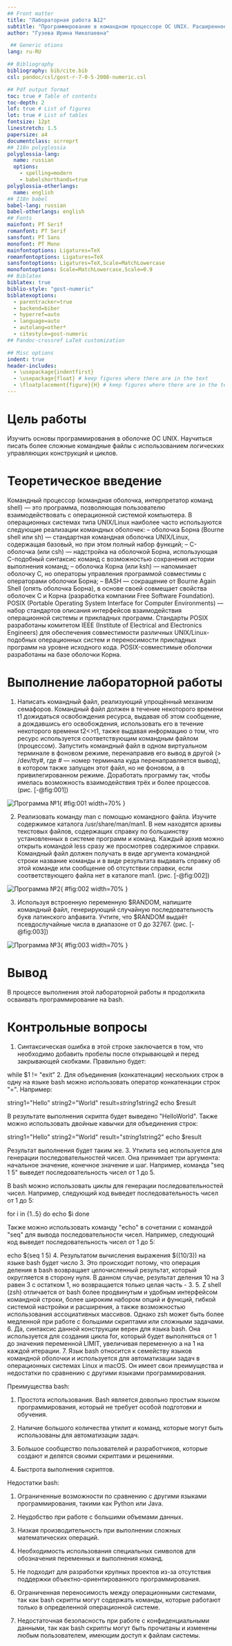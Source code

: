 ```yaml
---
## Front matter
title: "Лабораторная работа №12"
subtitle: "Программирование в командном процессоре ОС UNIX. Расширенное программирование"
author: "Гузева Ирина Николаевна"

 ## Generic otions
lang: ru-RU

## Bibliography
bibliography: bib/cite.bib
csl: pandoc/csl/gost-r-7-0-5-2008-numeric.csl

## Pdf output format
toc: true # Table of contents
toc-depth: 2
lof: true # List of figures
lot: true # List of tables
fontsize: 12pt
linestretch: 1.5
papersize: a4
documentclass: scrreprt
## I18n polyglossia
polyglossia-lang:
  name: russian
  options:
	- spelling=modern
	- babelshorthands=true
polyglossia-otherlangs:
  name: english
## I18n babel
babel-lang: russian
babel-otherlangs: english
## Fonts
mainfont: PT Serif
romanfont: PT Serif
sansfont: PT Sans
monofont: PT Mono
mainfontoptions: Ligatures=TeX
romanfontoptions: Ligatures=TeX
sansfontoptions: Ligatures=TeX,Scale=MatchLowercase
monofontoptions: Scale=MatchLowercase,Scale=0.9
## Biblatex
biblatex: true
biblio-style: "gost-numeric"
biblatexoptions:
  - parentracker=true
  - backend=biber
  - hyperref=auto
  - language=auto
  - autolang=other*
  - citestyle=gost-numeric
## Pandoc-crossref LaTeX customization

## Misc options
indent: true
header-includes:
  - \usepackage{indentfirst}
  - \usepackage{float} # keep figures where there are in the text
  - \floatplacement{figure}{H} # keep figures where there are in the text
---
```


# Цель работы

Изучить основы программирования в оболочке ОС UNIX. Научиться писать более сложные командные файлы с использованием логических управляющих конструкций и циклов.

# Теоретическое введение

Командный процессор (командная оболочка, интерпретатор команд shell) — это программа, позволяющая пользователю взаимодействовать с операционной системой компьютера. В операционных системах типа UNIX/Linux наиболее часто используются следующие реализации командных оболочек: – оболочка Борна (Bourne shell или sh) — стандартная командная оболочка UNIX/Linux, содержащая базовый, но при этом полный набор функций; – С-оболочка (или csh) — надстройка на оболочкой Борна, использующая С-подобный синтаксис команд с возможностью сохранения истории выполнения команд; – оболочка Корна (или ksh) — напоминает оболочку С, но операторы управления программой совместимы с операторами оболочки Борна; – BASH — сокращение от Bourne Again Shell (опять оболочка Борна), в основе своей совмещает свойства оболочек С и Корна (разработка компании Free Software Foundation). POSIX (Portable Operating System Interface for Computer Environments) — набор стандартов описания интерфейсов взаимодействия операционной системы и прикладных программ. Стандарты POSIX разработаны комитетом IEEE (Institute of Electrical and Electronics Engineers) для обеспечения совместимости различных UNIX/Linux-подобных операционных систем и переносимости прикладных программ на уровне исходного кода. POSIX-совместимые оболочки разработаны на базе оболочки Корна.


# Выполнение лабораторной работы

1) Написать командный файл, реализующий упрощённый механизм семафоров. Командный файл должен в течение некоторого времени t1 дожидаться освобождения
ресурса, выдавая об этом сообщение, а дождавшись его освобождения, использовать
его в течение некоторого времени t2<>t1, также выдавая информацию о том, что
ресурс используется соответствующим командным файлом (процессом). Запустить
командный файл в одном виртуальном терминале в фоновом режиме, перенаправив
его вывод в другой (> /dev/tty#, где # — номер терминала куда перенаправляется
вывод), в котором также запущен этот файл, но не фоновом, а в привилегированном
режиме. Доработать программу так, чтобы имелась возможность взаимодействия трёх
и более процессов. (рис. [-@fig:001])

![Программа №1](image/1.png){ #fig:001 width=70% }

2) Реализовать команду man с помощью командного файла. Изучите содержимое каталога /usr/share/man/man1. В нем находятся архивы текстовых файлов, содержащих
справку по большинству установленных в системе программ и команд. Каждый архив
можно открыть командой less сразу же просмотрев содержимое справки. Командный
файл должен получать в виде аргумента командной строки название команды и в виде
результата выдавать справку об этой команде или сообщение об отсутствии справки,
если соответствующего файла нет в каталоге man1. (рис. [-@fig:002])

![Программа №2](image/2.png){ #fig:002 width=70% }

3) Используя встроенную переменную $RANDOM, напишите командный файл, генерирующий случайную последовательность букв латинского алфавита. Учтите, что $RANDOM
выдаёт псевдослучайные числа в диапазоне от 0 до 32767. (рис. [-@fig:003]) 

![Программа №3](image/3.png){ #fig:003 width=70% }


# Вывод

В процессе выполнения этой лабораторной работы я продолжила осваивать программирование на bash.


# Контрольные вопросы

1. Синтаксическая ошибка в этой строке заключается в том, что необходимо добавить пробелы после открывающей и перед закрывающей скобками. Правильно будет:

while  $1 != "exit"
2. Для объединения (конкатенации) нескольких строк в одну на языке bash можно использовать оператор конкатенации строк "=". Например:

string1="Hello"
string2="World"
result=$string1$string2
echo $result


В результате выполнения скрипта будет выведено "HelloWorld". Также можно использовать двойные кавычки для объединения строк:

string1="Hello"
string2="World"
result="$string1$string2"
echo $result


Результат выполнения будет таким же.
3. Утилита seq используется для генерации последовательностей чисел. Она принимает три аргумента: начальное значение, конечное значение и шаг. Например, команда "seq 1 5" выведет последовательность чисел от 1 до 5.

В bash можно использовать циклы для генерации последовательностей чисел. Например, следующий код выведет последовательность чисел от 1 до 5:

for i in {1..5}
do
  echo $i
done


Также можно использовать команду "echo" в сочетании с командой "seq" для вывода последовательности чисел. Например, следующий код выведет последовательность чисел от 1 до 5:

echo $(seq 1 5)
4. Результатом вычисления выражения $((10/3)) на языке bash будет число 3. Это происходит потому, что операция деления в bash возвращает целочисленный результат, который округляется в сторону нуля. В данном случае, результат деления 10 на 3 равен 3 с остатком 1, но возвращается только целая часть - 3.
5. Z shell (zsh) отличается от bash более продвинутым и удобным интерфейсом командной строки, более широким набором опций и функций, гибкой системой настройки и расширения, а также возможностью использования ассоциативных массивов. Однако zsh может быть более медленной при работе с большими скриптами или сложными задачами.
6. Да, синтаксис данной конструкции верен для языка bash. Она используется для создания цикла for, который будет выполняться от 1 до значения переменной LIMIT, увеличивая переменную a на 1 на каждой итерации.
7. Язык bash относится к семейству языков командной оболочки и используется для автоматизации задач в операционных системах Linux и macOS. Он имеет свои преимущества и недостатки по сравнению с другими языками программирования.

Преимущества bash:

1. Простота использования. Bash является довольно простым языком программирования, который не требует особой подготовки и обучения.

2. Наличие большого количества утилит и команд, которые могут быть использованы для автоматизации задач.

3. Большое сообщество пользователей и разработчиков, которые создают и делятся своими скриптами и решениями.

4. Быстрота выполнения скриптов.

Недостатки bash:

1. Ограниченные возможности по сравнению с другими языками программирования, такими как Python или Java.

2. Неудобство при работе с большими объемами данных.

3. Низкая производительность при выполнении сложных математических операций.

4. Необходимость использования специальных символов для обозначения переменных и выполнения команд.

5. Не подходит для разработки крупных проектов из-за отсутствия поддержки объектно-ориентированного программирования.

6. Ограниченная переносимость между операционными системами, так как bash скрипты могут содержать команды, которые работают только в определенной операционной системе.

7. Недостаточная безопасность при работе с конфиденциальными данными, так как bash скрипты могут быть прочитаны и изменены любым пользователем, имеющим доступ к файлам системы.

